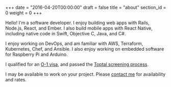 +++
date = "2016-04-20T00:00:00"
draft = false
title = "about"
section_id = 0
weight = 0
+++

Hello! I'm a software developer. I enjoy building web apps with Rails, Node.js, React, and Ember. I also build mobile apps with React Native, including native code in Swift, Objective C, Java, and C#.

I enjoy working on DevOps, and am familiar with AWS, Terraform, Kubernetes, Chef, and Ansible. I also enjoy working on embedded software for Raspberry Pi and Arduino.

I qualified for an <a href="https://www.uscis.gov/working-united-states/temporary-workers/o-1-visa-individuals-extraordinary-ability-or-achievement" target="_blank" rel="noopener noreferrer">O-1 visa</a>, and passed the <a href="https://www.toptal.com/top-3-percent" target="_blank" rel="noopener noreferrer">Toptal screening process</a>.

I may be available to work on your project. Please [contact me](#contact) for availability and rates.

